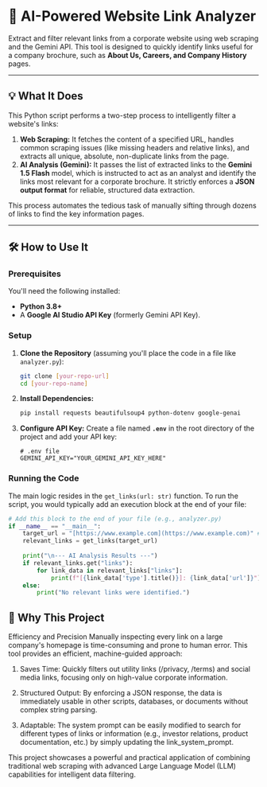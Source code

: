 # 🔗 **AI-Powered Website Link Analyzer**

Extract and filter relevant links from a corporate website using web scraping and the Gemini API. This tool is designed to quickly identify links useful for a company brochure, such as **About Us, Careers, and Company History** pages.

---

## 💡 What It Does 

This Python script performs a two-step process to intelligently filter a website's links:

1.  **Web Scraping:** It fetches the content of a specified URL, handles common scraping issues (like missing headers and relative links), and extracts all unique, absolute, non-duplicate links from the page.
2.  **AI Analysis (Gemini):** It passes the list of extracted links to the **Gemini 1.5 Flash** model, which is instructed to act as an analyst and identify the links most relevant for a corporate brochure. It strictly enforces a **JSON output format** for reliable, structured data extraction.

This process automates the tedious task of manually sifting through dozens of links to find the key information pages.

---

## 🛠️ How to Use It 

### Prerequisites

You'll need the following installed:

* **Python 3.8+**
* A **Google AI Studio API Key** (formerly Gemini API Key).

### Setup

1.  **Clone the Repository** (assuming you'll place the code in a file like `analyzer.py`):
    ```bash
    git clone [your-repo-url]
    cd [your-repo-name]
    ```

2.  **Install Dependencies:**
    ```bash
    pip install requests beautifulsoup4 python-dotenv google-genai
    ```

3.  **Configure API Key:**
    Create a file named **`.env`** in the root directory of the project and add your API key:
    ```
    # .env file
    GEMINI_API_KEY="YOUR_GEMINI_API_KEY_HERE"
    ```

### Running the Code

The main logic resides in the `get_links(url: str)` function. To run the script, you would typically add an execution block at the end of your file:

```python
# Add this block to the end of your file (e.g., analyzer.py)
if __name__ == "__main__":
    target_url = "[https://www.example.com](https://www.example.com)" # Replace with your target website
    relevant_links = get_links(target_url)
    
    print("\n--- AI Analysis Results ---")
    if relevant_links.get("links"):
        for link_data in relevant_links["links"]:
            print(f"[{link_data['type'].title()}]: {link_data['url']}")
    else:
        print("No relevant links were identified.")
```

## 🎯 Why This Project 

Efficiency and Precision
Manually inspecting every link on a large company's homepage is time-consuming and prone to human error. This tool provides an efficient, machine-guided approach:

1.    Saves Time: Quickly filters out utility links (/privacy, /terms) and social media links, focusing only on high-value corporate information.

2.    Structured Output: By enforcing a JSON response, the data is immediately usable in other scripts, databases, or documents without complex string parsing.

3.    Adaptable: The system prompt can be easily modified to search for different types of links or information (e.g., investor relations, product documentation, etc.) by simply updating the link_system_prompt.

This project showcases a powerful and practical application of combining traditional web scraping with advanced Large Language Model (LLM) capabilities for intelligent data filtering.

